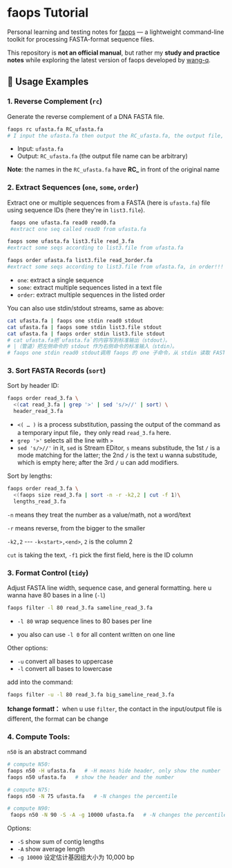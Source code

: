 # faops Tutorial
Personal learning and testing notes for [faops](https://github.com/wang-q/faops) — a lightweight command-line toolkit for processing FASTA-format sequence files.

This repository is **not an official manual**, but rather my **study and practice notes** while exploring the latest version of faops developed by [wang-q](https://github.com/wang-q).

## 🚀 Usage Examples

### 1. Reverse Complement (`rc`)

Generate the reverse complement of a DNA FASTA file.
```bash
faops rc ufasta.fa RC_ufasta.fa  
# I input the ufasta.fa then output the RC_ufasta.fa, the output file, which call it whatever u want
```
* Input: `ufasta.fa`
* Output: `RC_ufasta.fa` (the output file name can be arbitrary)

**Note**: the names in the `RC_ufasta.fa` have **RC_** in front of the original name

### 2. Extract Sequences (`one`, `some`, `order`)

Extract one or multiple sequences from a FASTA (here is `ufasta.fa`) file using sequence IDs (here they're in `list3.file`).
```bash
 faops one ufasta.fa read0 read0.fa
 #extract one seq called read0 from ufasta.fa

faops some ufasta.fa list3.file read_3.fa
#extract some seqs according to list3.file from ufasta.fa

faops order ufasta.fa list3.file read_3order.fa
#extract some seqs according to list3.file from ufasta.fa, in order!!!
```
* `one`: extract a single sequence
* `some`: extract multiple sequences listed in a text file
* `order`: extract multiple sequences in the listed order

You can also use stdin/stdout streams, same as above:
```bash
cat ufasta.fa | faops one stdin read0 stdout
cat ufasta.fa | faops some stdin list3.file stdout
cat ufasta.fa | faops order stdin list3.file stdout
# cat ufasta.fa把`ufasta.fa`的内容写到标准输出（stdout）。
# |（管道）把左侧命令的 stdout 作为右侧命令的标准输入（stdin）。
# faops one stdin read0 stdout调用 faops 的 one 子命令，从 stdin 读取 FASTA，提取 单个 ID 为 read0 的记录，并把结果写到 stdout（屏幕/下一步管道）。
```
### 3. Sort FASTA Records (`sort`)
Sort by header ID:
```bash
faops order read_3.fa \
  <(cat read_3.fa | grep '>' | sed 's/>//' | sort) \
  header_read_3.fa
```
* `<( … )` is a process substitution, passing the output of the command as a temporary input file，they only read `read_3.fa` here.
* `grep '>'` selects all the line with `>`
* `sed 's/>//'` in it, `sed` is Stream EDitor, `s` means substitude, the 1st `/` is a mode matching for the latter; the 2nd `/` is the text u wanna substitude, which is empty here; after the 3rd `/` u can add modifiers.

Sort by lengths:
```bash
faops order read_3.fa \
  <(faops size read_3.fa | sort -n -r -k2,2 | cut -f 1)\
  lengths_read_3.fa
```
`-n` means they treat the number as a value/math, not a word/text

`-r` means reverse, from the bigger to the smaller

`-k2,2` --- `-k<start>,<end>`, `2` is the column 2

`cut` is taking the text, `-f1` pick the first field, here is the ID column

### 3. Format Control (`tidy`)
Adjust FASTA line width, sequence case, and general formatting.
here u wanna have 80 bases in a line (`-l`)
```bash
faops filter -l 80 read_3.fa sameline_read_3.fa
```
* `-l 80`  wrap sequence lines to 80 bases per line

* you also can use `-l 0` for all content written on one line

Other options:
* `-u` convert all bases to uppercase
* `-l` convert all bases to lowercase

add into the command:
```bash
faops filter -u -l 80 read_3.fa big_sameline_read_3.fa
```
**❗change format❗：**
when u use `filter`, the contact in the input/output file is different, the format can be change

### 4. Compute Tools:
`n50` is an abstract command
```bash
# compute N50:
faops n50 -H ufasta.fa   # -H means hide header, only show the number
faops n50 ufasta.fa   # show the header and the number
```
```bash
# compute N75:
faops n50 -N 75 ufasta.fa   # -N changes the percentile
```
```bash
# compute N90:
 faops n50 -N 90 -S -A -g 10000 ufasta.fa   # -N changes the percentile
```
Options:
* `-S` show sum of contig lengths
* `-A` show average length
* `-g 10000` 设定估计基因组大小为 10,000 bp